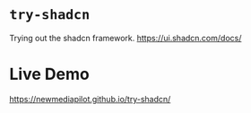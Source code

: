# `try-shadcn`

Trying out the shadcn framework.
https://ui.shadcn.com/docs/

# Live Demo
https://newmediapilot.github.io/try-shadcn/

